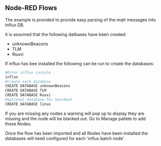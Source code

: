 ## Node-RED Flows

The example is provided to provide easy parsing of the mqtt messages into Influx DB.

It is assumed that the following datbases have been created:
* unknownBeacons
* TLM
* Ruuvi

If influx has bee installed the following can be run to create the databases:

```bash
#Enter influx console
influx
#create each database
CREATE DATABASE unknownBeacons
CREATE DATABASE TLM
CREATE DATABASE Ruuvi
#optional database for hearbeat
CREATE DATABASE linux
```

If you are missing any nodes a warning will pop up to display they are missing and the node will be blanked out. Go to Manage pallete to add these Nodes.

Once the flow has been imported and all Nodes have been installed the databases will need configured for each 'influx batch node'.
